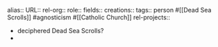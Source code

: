 alias::
URL::
rel-org::
role::
fields::
creations::
tags:: person #[[Dead Sea Scrolls]] #agnosticism #[[Catholic Church]]
rel-projects::

- deciphered Dead Sea Scrolls?
-
